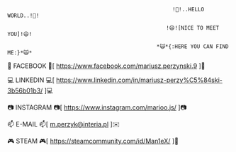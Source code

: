                                                        !👋!..HELLO WORLD..!👋!
   
                                                      !😄![NICE TO MEET YOU]!😄!
   
                                                   *🙀*{:HERE YOU CAN FIND ME:}*🙀*


📲 FACEBOOK 📲[ https://www.facebook.com/mariusz.perzynski.9 ]📲


💻 LINKEDIN 💻[ https://www.linkedin.com/in/mariusz-perzy%C5%84ski-3b56b01b3/ ]💻



📷 INSTAGRAM 📷[ https://www.instagram.com/marioo.js/ ]📷



📫 E-MAIL 📫[ m.perzyk@interia.pl ]✉️


🎮 STEAM 🎮[ https://steamcommunity.com/id/Man1eX/ ]👾




